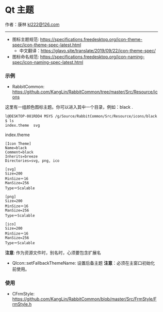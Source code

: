 # Qt 主题

作者：康林 <kl222@126.com>

------------------------------

- 图标主题规范: https://specifications.freedesktop.org/icon-theme-spec/icon-theme-spec-latest.html
  - 中文翻译：https://glavo.site/translate/2019/09/22/icon-theme-spec/
- 图标命名规范: https://specifications.freedesktop.org/icon-naming-spec/icon-naming-spec-latest.html

### 示例

- RabbitCommon: https://github.com/KangLin/RabbitCommon/tree/master/Src/Resource/icons

这里有一组颜色图标主题。你可以进入其中一个目录，例如：black .

```bash
l@DESKTOP-081RDD4 MSYS /g/Source/RabbitCommon/Src/Resource/icons/black
$ ls
index.theme  svg
```

index.theme

```
[Icon Theme]
Name=black
Comment=black
Inherits=breeze
Directories=svg, png, ico

[svg]
Size=200
MinSize＝16
ManSize=256
Type＝Scalable

[png]
Size=200
MinSize＝16
ManSize=256
Type＝Scalable

[ico]
Size=200
MinSize＝16
ManSize=256
Type＝Scalable
```

**注意**: 作为资源文件时，别名时，心须要包含扩展名

- QIcon::setFallbackThemeName: 设置后备主题
**注意**：必须在主窗口初始化前使用。

### 使用

- CFrmStyle: https://github.com/KangLin/RabbitCommon/blob/master/Src/FrmStyle/FrmStyle.h

